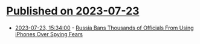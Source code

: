 # [Published on 2023-07-23](index.md)

* [2023-07-23, 15:34:00](https://apple.slashdot.org/story/23/07/22/2227219/russia-bans-thousands-of-officials-from-using-iphones-over-spying-fears?utm_source=rss1.0mainlinkanon&utm_medium=feed) - [Russia Bans Thousands of Officials From Using iPhones Over Spying Fears](https://apple.slashdot.org/story/23/07/22/2227219/russia-bans-thousands-of-officials-from-using-iphones-over-spying-fears?utm_source=rss1.0mainlinkanon&utm_medium=feed)
